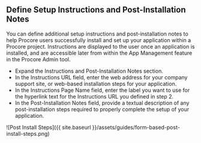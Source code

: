 
## Define Setup Instructions and Post-Installation Notes

You can define additional setup instructions and post-installation notes to help Procore users successfully install and set up your application within a Procore project.
Instructions are displayed to the user once an application is installed, and are accessible later from within the App Management feature in the Procore Admin tool.


* Expand the Instructions and Post-Installation Notes section.
* In the Instructions URL field, enter the web address for your company support site, or web-based installation steps for your application.
* In the Instructions Page Name field, enter the label you want to use for the hyperlink text for the Instructions URL you defined in step 2.
* In the Post-Installation Notes field, provide a textual description of any post-installation steps required to properly complete the setup of your application.

![Post Install Steps]({{ site.baseurl }}/assets/guides/form-based-post-install-steps.png)